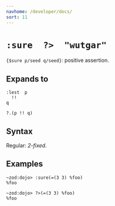```yaml
---
navhome: /developer/docs/
sort: 11
---
```


# `:sure  ?>  "wutgar"`

`{$sure p/seed q/seed}`: positive assertion.

## Expands to

```
:lest  p
  !!
q
```

```
?.(p !! q)
```

## Syntax

Regular: *2-fixed*.

## Examples

```
~zod:dojo> :sure(=(3 3) %foo)
%foo
```

```
~zod:dojo> ?>(=(3 3) %foo)
%foo
```
